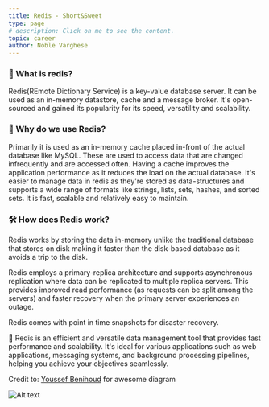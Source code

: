 ```yaml
---
title: Redis - Short&Sweet
type: page
# description: Click on me to see the content.
topic: career
author: Noble Varghese
---
```


### 🔎 What is redis?
Redis(REmote Dictionary Service) is a key-value database server. It can be used as an in-memory datastore, cache and a message broker. It's open-sourced and gained its popularity for its speed, versatility and scalability.

### 🧐 Why do we use Redis?

Primarily it is used as an in-memory cache placed in-front of the actual database like MySQL.
These are used to access data that are changed infrequently and are accessed often. Having a cache improves the application performance as it reduces the load on the actual database.
It's easier to manage data in redis as they're stored as data-structures and supports a wide range of formats like strings, lists, sets, hashes, and sorted sets.
It is fast, scalable and relatively easy to maintain.

### 🛠️ How does Redis work?

Redis works by storing the data in-memory unlike the traditional database that stores on disk making it faster than the disk-based database as it avoids a trip to the disk.

Redis employs a primary-replica architecture and supports asynchronous replication where data can be replicated to multiple replica servers. This provides improved read performance (as requests can be split among the servers) and faster recovery when the primary server experiences an outage. 

Redis comes with point in time snapshots for disaster recovery.

🚀 Redis is an efficient and versatile data management tool that provides fast performance and scalability. It's ideal for various applications such as web applications, messaging systems, and background processing pipelines, helping you achieve your objectives seamlessly.

Credit to: [Youssef Benihoud](https://www.linkedin.com/in/ACoAAEG5tycBZiznaVdUQiOv1BLYM76HVKj6aiE) for awesome diagram

![Alt text](https://noble-varghese.github.io/portfolio/images/redis.jpeg "Redis Architecture Diagram")